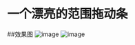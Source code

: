 # 一个漂亮的范围拖动条
  

##效果图
![image](https://github.com/dalong982242260/RangeSeekBar/blob/master/gif/seekbar.gif?raw=true)  ![image](https://github.com/dalong982242260/RangeSeekBar/blob/master/gif/seekbar1.gif?raw=true)

